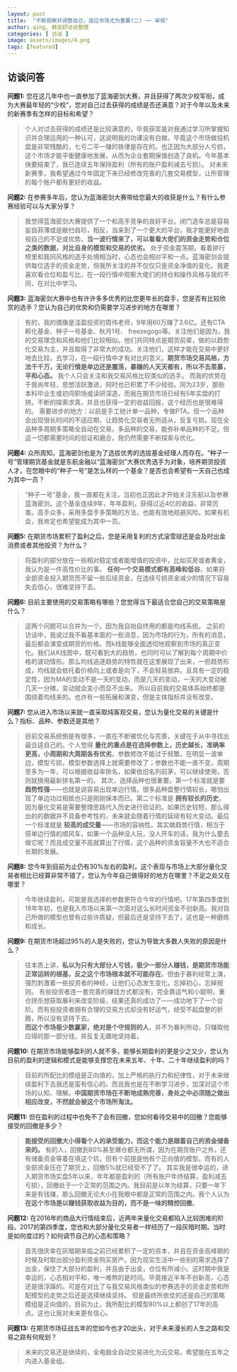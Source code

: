 ```yaml
---
layout: post
title:  "不断观察并调整自己，适应市场尤为重要(二) ── 审视"
author: qing, 韩奕舒访谈整理
categories: [ 访谈 ]
image: assets/images/4.png
tags: [featured]
---
```


## 访谈问答

**问题1:** 您在这几年中也一直参加了蓝海密剑大赛，并且获得了两次少校军衔，成为大赛最年轻的“少校”，您对自己过去获得的成绩是否还满意？对于今年以及未来的新赛季有怎样的目标和希望？
> 个人对过去获得的成绩还是比较满意的，毕竟获奖是对我通过学习所掌握知识并合理运用的一种认可，这说明我的功课没有白做。毕竟这个市场做投机盘是非常残酷的，七亏二平一赚的铁律是存在的。也正因为大部分人亏损，这个市场才能平衡健康地发展，从而为企业套期保值创造了良机。今年基本快要结束了，我已连续五年保持盈利（所有的账户盈利减去亏损）。
对未来新赛季，我希望通过今年固定下来已经修改完善的几套交易模型，让所管理的每个账户都有更好的收益。

**问题2:** 在参赛多年后，您认为蓝海密剑大赛带给您最大的收获是什么？有什么参赛经验可以与大家分享？
> 我觉得蓝海密剑大赛提供了一个和高手竞争的良好平台。闭门造车总是容易妄自菲薄或是敝扫自珍，相反，当来到了一个更大的平台，我才能更好地直视自己的不足或优势。**当一波行情来了，可以看看大佬们的资金走势和仓位之类的数据，对比自身的模型和交易的优劣。** 处于资金震荡期，看着排行榜里和我同风格的选手处境相当时，心态也会相对平和一点。蓝海密剑会提供每位选手的资金走势，但我所关注的并不仅仅只是资金净值的变化。我更喜欢看仓位和盈亏比，在一段行情中观察大佬们的持仓和操作风格与我的不同，在对比中学习。

**问题3:** 蓝海密剑大赛中也有许许多多优秀的比您更年长的盘手，您是否有比较欣赏的选手？您认为自己的优势和仍需要学习进步的地方在哪里？
> 有的，我的偶像是洼盈投资的周伟老师，9年用60万赚了3.6亿。还有CTA孵化基金、种子一号基金、秋月1号、 freezegogo等。关注他们是因为，我的交易理念和风格和他们比较相似。他们共同特点是期货前辈，做的以趋势化交易为主，并且取得了非常大的成功。关注他们，这样才能在交易中更好地去比较，去学习，在一段行情中才有对比的意义。**期货市场交易风格，方法千千万，无论行情是单边还是震荡，暴赚的人天天都有，所以不去羡慕，平和心态。** 我个人只会关注和我交易风格比较类似的选手。
而我的优势在于我尚年轻，思想活跃激进，同时也已积累了不少经验。同为23岁，那些本科毕业生或初闯职场或读研深造，而我在期货市场已经有5年实盘的打拼。不断的探索求真，并且也获得一定的收益回报，这个经历也是很难得的。
需要进步的地方：以前是手工统计单一品种，专做PTA。但一个品种会出现很长时间的不适应期，让趋势化交易者无所适从，反复亏损。现在全品种多周期多策略全自动在交易，多品种的交易，能弥补单品种的不足。但这一切都需要时间的验证和磨合，我仍然需要不断探索与优化。


**问题4:** 众所周知，蓝海密剑也是为了选拔优秀的选拔基金经理人而存在。“种子一号”管理期货基金就是东航金融以“蓝海密剑”大赛优秀选手为对象，培养期货投资人才。在您眼中的“种子一号”是怎么样的一个基金？是否也会希望有一天自己也成为其中一员？
> “种子一号”基金，我一直都在关注，当初也正因此才开始关注东航以及参赛蓝海密剑。这个基金连续9年，年年盈利，获得过近4亿的收益，非常厉害。高手众多，采用多盘手多策略的方法，也能有效地规避风险。如果有机会，我肯定也希望能成为其中一员。


**问题5:** 在期货市场累积了盈利之后，您是采用复利的方式滚雪球还是会及时出金消费或者其他投资？为什么？
> 将盈利的部分放在一些相对稳定或者能增值的投资中，比如买房或者黄金，我认为是一件高性价比的事。
**任何一个交易模式都有高峰和低谷**，如果将全部资金投入期货而不留一些后续资金，在连续亏损资金减少的情况下容易失去信心，很难坚持下去。

**问题6:** 目前主要使用的交易策略有哪些？您觉得当下最适合您自己的交易策略是什么？
> 这两个问题可以合并为一个。因为我自始自终用的都是均线系统。
之前的访谈中，我说过我不看基本面的一些消息，因为市场的行为，所有的消息，最后都会演变成期货的价格。而k线能够全面透彻地观察到市场的真正变化。我们从K线图中，既可看到大的趋势，也同时可以了解到每个周期中价格的波动情形。那么均线追逐趋势的特性就在这里展现了出来，一但趋势形成，均线就会依托着价格向上或者是向下，不会轻易放弃。且具有一定的稳定性，因为MA的变动不是一天的变动，而是几天的变动，一天的大变动被几天一分摊，变动就会变小而显不出来。
所以目前我的交易体系始终都是围绕着均线来的。也许有一些拓展和演变，但是主体指标并没有改变。


**问题7:** 您从进入市场以来就一直采取纯客观交易，您认为量化交易的关键是什么？指标、品种、参数还是其他？
> 目前交易系统倒是有很多，一直在不断被优化与完善，关键在于从中寻找出最合适自己的。个人觉得 **量化的重点是在选择参数上，历史越长，准确率更高，小周期和大周期各有优劣**。参数修改不能过于频繁，在明显一波单边，模型亏损，模型参数选择上就需要修改了；参数也不能一直不变，周期至多为一年，可以根据收益率排名，如果依旧名列前茅，可以继续使用，否则就换用最新排名第一的。
其次，选择品种也很重要。第一个标准就是要 **趋势性强**——也就是说容易出现单边行情。很多品种盘整行情较长，哪怕出现了单边功过相抵也只是刚刚保本而已。第二个标准是 **拥有较长的历史**，因为量化交易是需要整理思路代入历史进行验证的。如果历史较短，那么得出的的数据并不具备参考性的，未来就会随着行情的延续有较大变动。最后一个标准就是 **较高的成交量**——市场的容纳性。其实做趋势行情，相当于搭单边行情的顺风车，如果一个品种没人玩，没人开车的话，我为什么要去做它呢？而且成交量不高就算出了行情，这个品种的资金容量不大也不适合长期的发展。


**问题8:** 您今年到目前为止仍有30%左右的盈利，这个表现与市场上大部分量化交易者相比已经算非常不错了，您认为今年自己做得好的地方在哪里？不足之处又在哪里？
> 今年继续盈利，可能是我选择的参数更符合今年的行情吧。17年第四季度到18年年初，也是我入市场以来第一次面对这么长时间资金不创新高。我对自己所做的模型也曾有过些许质疑，但最后还是坚持下去了，这也是一种磨练和成长。

**问题9:** 在期货市场超过95%的人是失败的，您认为导致大多数人失败的原因是什么？
> 往本质上讲，**私以为只有大部分人亏钱，极少一部分人赚钱，是期货市场能正常运转的根基，反之这个市场根本就不可能存在**。但由于暴利经常上演，强烈刺激着一些投资者的神经，让他们心态发生变化，忘掉初心，忘掉规则。
有些投资者连一套完善的赚钱方式都没有，完全靠运气和小聪明，重仓拼杀想获取暴利来改变阶级，结果还真的成功了——成功地下了一个台阶。而有些投资者拥有合理的交易方式却没有好运气，经受不起盘整的折腾，所以没有坚持下去。   
**而这个市场极少数赢家，绝对是个守规则的人**，并不为暴利所动，只赚取他应得的那一部分钱，并反复无趣地坚持着。

**问题10:** 在期货市场能够盈利的人就不多，能够长期盈利的更是少之又少，您认为目前的盈利的逻辑和模式是能够支撑您在未来五年、十年、二十年继续盈利的吗？
> 目前的所配比的模组是正向值的，加上严格的执行力和纪律性，对于未来继续盈利下去我还是蛮有信心的。而且我也是在不断学习进步，加深对这个市场的认知、理解。**中国期货市场在不断地成熟完善，身处之中必须随之做出相应改变，不然就会被这个市场所淘汰。**

**问题11:** 但在盈利的过程中也免不了会有回撤，您如何看待交易中的回撤？您能够接受的回撤是多少？
> **能接受的回撤大小得看个人的承受能力，而这个能力是跟着自己的资金储备来的。** 有的人，回撤到80%甚至爆仓都无所谓，因为在期货账户之外，还有储备资金等着在填这个坑，但有个前提是他有个正向值的模型。而有的人全部资金压在了期货上，回撤5%就已经受不了了。
其实我是很幸运的，进入期货市场实盘5年以来，年年都是盈利的（所有账户年终结算，盈利减去亏损），回撤处于一个正常的范围之内。我目前是以年为结算，只要一年下来是有钱赚，那么回撤无论大小在我眼中都是正常的范围之内。我个人认为 **在这个市场是以赚钱获取收益为目的，而不是一味的精控回撤**。


**问题12:** 在2016年的商品大行情结束后，近两年来量化交易都陷入比较困难的阶段。2017的第四季度，您也和大部分量化交易者一样经历了一段灰暗时期。当时是如何度过的？如何调节自己的心态和策略？
> 首先很庆幸在灰暗期来临之前已经累积了一定的资本，并且在资金高峰期的时候及时取出部分盈利资金购买房产。因为现实生活中一些别的需求选择了出金，保住了大部分的盈利，并且由于出金，仓位有所减小。这时期中我是幸运的，心态相对平和，唯一难熬的是时间。毕竟接近半年不创新高，心态还是很浮躁的。可是在对比了与我交易风格类似的参赛选手的资金走势和所配模型的走势之后还是选择继续坚持。
但是最终所依仗的还是自己的策略模组是正向值的，目前为止，我所配比的模型80%以上都创了17年的高点。这也让我对未来更有信心。

**问题13:** 在期货市场征战五年的您如今也才20出头，对于未来漫长的人生之路和交易之路有何规划？
> 未来的交易还是继续的，全电脑全自动交易进化为云交易。希望能在五年之内进入基金组。
